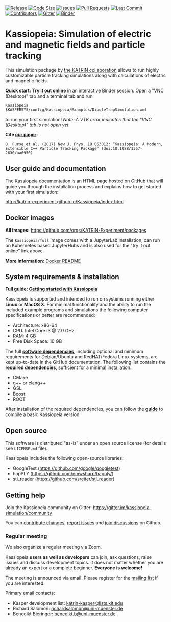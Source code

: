 [![Release](https://img.shields.io/github/v/release/KATRIN-Experiment/Kassiopeia)](https://github.com/KATRIN-Experiment/Kassiopeia/releases)
[![Code Size](https://img.shields.io/github/languages/code-size/KATRIN-Experiment/Kassiopeia)](https://github.com/KATRIN-Experiment/Kassiopeia)
[![Issues](https://img.shields.io/github/issues/KATRIN-Experiment/Kassiopeia)](https://github.com/KATRIN-Experiment/Kassiopeia/issues)
[![Pull Requests](https://img.shields.io/github/issues-pr/KATRIN-Experiment/Kassiopeia)](https://github.com/KATRIN-Experiment/Kassiopeia/pulls)
[![Last Commit](https://img.shields.io/github/last-commit/KATRIN-Experiment/Kassiopeia)](https://github.com/KATRIN-Experiment/Kassiopeia/commits)
[![Contributors](https://img.shields.io/github/contributors/KATRIN-Experiment/Kassiopeia)](https://github.com/KATRIN-Experiment/Kassiopeia/graphs/contributors)
[![Gitter](https://badges.gitter.im/kassiopeia-simulation/community.svg)](https://gitter.im/kassiopeia-simulation/community?utm_source=badge&utm_medium=badge&utm_campaign=pr-badge)
[![Binder](https://mybinder.org/badge_logo.svg)](https://mybinder.org/v2/gh/KATRIN-Experiment/KassiopeiaBinder/HEAD)

 Kassiopeia: Simulation of electric and magnetic fields and particle tracking
==============================================================================


This simulation package by [the KATRIN collaboration](https://katrin.kit.edu) allows to run highly customizable particle tracking simulations
along with calculations of electric and magnetic fields.

**Quick start:** [**Try it out online**](https://mybinder.org/v2/gh/KATRIN-Experiment/KassiopeiaBinder/HEAD)
in an interactive Binder session. Open a "VNC (Desktop)" tab and a terminal tab and run

```
Kassiopeia $KASPERSYS/config/Kassiopeia/Examples/DipoleTrapSimulation.xml
```

to run your first simulation! *Note: A VTK error indicates that the "VNC (Desktop)" tab is not open yet.*

**Cite [our paper](https://iopscience.iop.org/article/10.1088/1367-2630/aa6950):**

```
D. Furse et al. (2017) New J. Phys. 19 053012: “Kassiopeia: A Modern, Extensible C++ Particle Tracking Package” (doi:10.1088/1367-2630/aa6950)
```

**User guide and documentation** 
-------------------------------------

The Kassiopeia documentation is an HTML page hosted on GitHub that will guide you through the installation process and explains how to get started with your first simulation:

http://katrin-experiment.github.io/Kassiopeia/index.html


 Docker images
--------------

**All images:** https://github.com/orgs/KATRIN-Experiment/packages

The `kassiopeia/full` image comes with a JupyterLab installation, can run on Kubernetes based JupyterHubs and is also used for the "try it out online" link above.

**More information:** [Docker README](Docker/README.md)


 System requirements & installation
----------------------

**Full guide: [Getting started with Kassiopeia](https://katrin-experiment.github.io/Kassiopeia/compiling.html)**

Kassiopeia is supported and intended to run on systems running either **Linux** or **MacOS X**. For minimal functionality and the ability to run the included example programs and simulations the following computer specifications or better are recommended:

- Architecture: x86-64
- CPU: Intel Core i3 @ 2.0 GHz
- RAM: 4 GB
- Free Disk Space: 10 GB

The full **[software dependencies](https://katrin-experiment.github.io/Kassiopeia/compiling.html#required-software-dependencies)**, including optional and minimum requirements for Debian/Ubuntu and RedHAT/Fedora Linux systems, are kept up-to-date in the GitHub documentation. The following list contains the **required dependencies**, sufficient for a minimal installation:

- CMake
- g++ or clang++ 
- GSL
- Boost
- ROOT

 After installation of the required dependencies, you can follow the **[guide](https://katrin-experiment.github.io/Kassiopeia/compiling.html#compiling-the-code-using-cmake)** to compile a basic Kassiopeia version.

 Open source
-------------

This software is distributed "as-is" under an open source license
(for details see `LICENSE.md` file).

Kassiopeia includes the following open-source libraries:

* GoogleTest (https://github.com/google/googletest)
* hapPLY (https://github.com/nmwsharp/happly/)
* stl_reader (https://github.com/sreiter/stl_reader)


 Getting help
--------------

Join the Kassiopeia community on Gitter: https://gitter.im/kassiopeia-simulation/community

You can [contribute changes](https://github.com/KATRIN-Experiment/Kassiopeia/compare), [report issues](https://github.com/KATRIN-Experiment/Kassiopeia/issues/new) and [join discussions](https://github.com/KATRIN-Experiment/Kassiopeia/discussions) on Github.

### Regular meeting

We also organize a regular meeting via Zoom. 

Kassiopeia **users as well as developers** can join, ask questions, raise issues and discuss development topics. 
It does not matter whether you are already an expert or a complete beginner. **Everyone is welcome!** 

The meeting is announced via email. 
Please register for the [mailing list](https://www.lists.kit.edu/sympa/subscribe/kassiopeia-user) if you are interested. 

Primary email contacts:
*    Kasper development list: katrin-kasper@lists.kit.edu
*    Richard Salomon: richardsalomon@uni-muenster.de
*    Benedikt Bieringer: benedikt.b@uni-muenster.de
